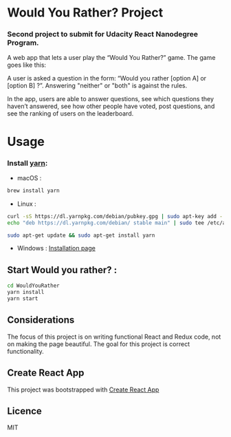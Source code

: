 # Would You Rather? Project
### Second project to submit for Udacity React Nanodegree Program.

A web app that lets a user play the “Would You Rather?” game.
The game goes like this:

A user is asked a question in the form: “Would you rather [option A] or [option B] ?”. 
Answering "neither" or "both" is against the rules.

In the app, users are able to answer questions, see which questions they haven’t answered, see how other people have voted, post questions, and see the ranking of users on the leaderboard.

# Usage
### Install [yarn](https://yarnpkg.com):  
* macOS : 

```bash 
brew install yarn
```
* Linux : 
```bash
curl -sS https://dl.yarnpkg.com/debian/pubkey.gpg | sudo apt-key add -
echo "deb https://dl.yarnpkg.com/debian/ stable main" | sudo tee /etc/apt/sources.list.d/yarn.list

sudo apt-get update && sudo apt-get install yarn
```
* Windows : 
[Installation page](https://yarnpkg.com/lang/en/docs/install/#windows-stable)

## Start Would you rather? :
```bash
cd WouldYouRather
yarn install
yarn start
```

## Considerations
The focus of this project is on writing functional React and Redux code, not on making the page beautiful. The goal for this project is correct functionality.

## Create React App

This project was bootstrapped with [Create React App](https://github.com/facebookincubator/create-react-app)

## Licence
MIT